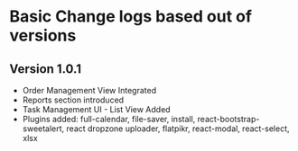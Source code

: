 # Basic Change logs based out of versions

## Version 1.0.1
- Order Management View Integrated
- Reports section introduced
- Task Management UI - List View Added
- Plugins added: full-calendar, file-saver, install, react-bootstrap-sweetalert, react dropzone uploader,
flatpikr, react-modal, react-select, xlsx 